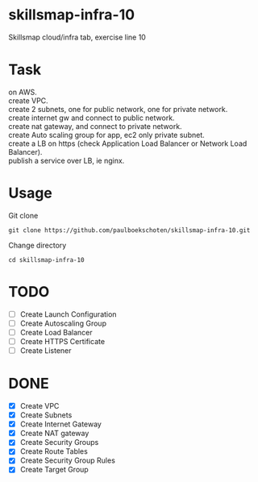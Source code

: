 # skillsmap-infra-10
Skillsmap cloud/infra tab, exercise line 10

# Task
on AWS.  
create VPC.  
create 2 subnets, one for public network, one for private network.  
create internet gw and connect to public network.  
create nat gateway, and connect to private network.  
create Auto scaling group for app, ec2 only private subnet.  
create a LB on https (check Application Load Balancer or Network Load Balancer).  
publish a service over LB, ie nginx.  

# Usage
Git clone
```
git clone https://github.com/paulboekschoten/skillsmap-infra-10.git
```

Change directory
```
cd skillsmap-infra-10
```
 
 

# TODO
- [ ] Create Launch Configuration
- [ ] Create Autoscaling Group
- [ ] Create Load Balancer
- [ ] Create HTTPS Certificate
- [ ] Create Listener

# DONE
- [x] Create VPC
- [x] Create Subnets
- [x] Create Internet Gateway
- [x] Create NAT gateway
- [x] Create Security Groups
- [x] Create Route Tables
- [x] Create Security Group Rules
- [x] Create Target Group